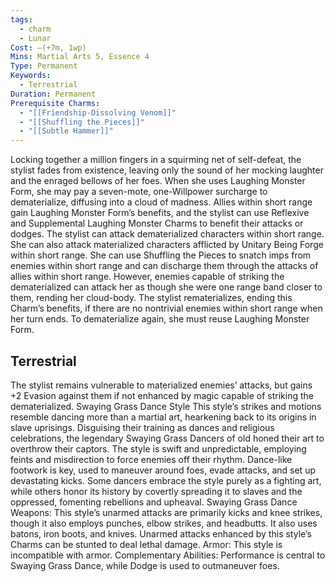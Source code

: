 ```yaml
---
tags:
  - charm
  - Lunar
Cost: —(+7m, 1wp)
Mins: Martial Arts 5, Essence 4
Type: Permanent
Keywords:
  - Terrestrial
Duration: Permanent
Prerequisite Charms:
  - "[[Friendship-Dissolving Venom]]"
  - "[[Shuffling the Pieces]]"
  - "[[Subtle Hammer]]"
---
```

Locking together a million fingers in a squirming net of self-defeat, the stylist fades from existence, leaving only the sound of her mocking laughter and the enraged bellows of her foes. When she uses Laughing Monster Form, she may pay a seven-mote, one-Willpower surcharge to dematerialize, diffusing into a cloud of madness. Allies within short range gain Laughing Monster Form’s benefits, and the stylist can use Reflexive and Supplemental Laughing Monster Charms to benefit their attacks or dodges. The stylist can attack dematerialized characters within short range. She can also attack materialized characters afflicted by Unitary Being Forge within short range. She can use Shuffling the Pieces to snatch imps from enemies within short range and can discharge them through the attacks of allies within short range. However, enemies capable of striking the dematerialized can attack her as though she were one range band closer to them, rending her cloud-body. The stylist rematerializes, ending this Charm’s benefits, if there are no nontrivial enemies within short range when her turn ends. To dematerialize again, she must reuse Laughing Monster Form. 
## Terrestrial

The stylist remains vulnerable to materialized enemies’ attacks, but gains +2 Evasion against them if not enhanced by magic capable of striking the dematerialized. Swaying Grass Dance Style This style’s strikes and motions resemble dancing more than a martial art, hearkening back to its origins in slave uprisings. Disguising their training as dances and religious celebrations, the legendary Swaying Grass Dancers of old honed their art to overthrow their captors. The style is swift and unpredictable, employing feints and misdirection to force enemies off their rhythm. Dance-like footwork is key, used to maneuver around foes, evade attacks, and set up devastating kicks. Some dancers embrace the style purely as a fighting art, while others honor its history by covertly spreading it to slaves and the oppressed, fomenting rebellions and upheaval. Swaying Grass Dance Weapons: This style’s unarmed attacks are primarily kicks and knee strikes, though it also employs punches, elbow strikes, and headbutts. It also uses batons, iron boots, and knives. Unarmed attacks enhanced by this style’s Charms can be stunted to deal lethal damage. Armor: This style is incompatible with armor. Complementary Abilities: Performance is central to Swaying Grass Dance, while Dodge is used to outmaneuver foes.